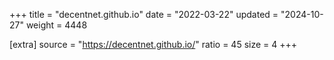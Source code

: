 +++
title = "decentnet.github.io"
date = "2022-03-22"
updated = "2024-10-27"
weight = 4448

[extra]
source = "https://decentnet.github.io/"
ratio = 45
size = 4
+++
